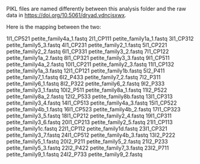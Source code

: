 PIKL files are named differently between this analysis folder and the raw data in https://doi.org/10.5061/dryad.vdncjsxwx.

Here is the mapping between the two:

1I1_CP521	petite_family4a_1.fastq
2I1_CP111	petite_family1a_1.fastq
3I1_CP312	petite_family5_3.fastq
4I1_CP231	petite_family2_1.fastq
5I1_CP221	petite_family2_2.fastq
6I1_CP331	petite_family3_2.fastq
7I1_CP122	petite_family1a_2.fastq
8I1_CP321	petite_family3_3.fastq
9I1_CP511	petite_family4a_2.fastq
10I1_CP211	petite_family2_3.fastq
11I1_CP132	petite_family1a_3.fastq
12I1_CP121	petite_family1b.fastq
5I2_P411	petite_family7_1.fastq
6I2_P433	petite_family7_2.fastq
7I2_P311	petite_family6_1.fastq
8I2_P322	petite_family6_2.fastq
9I2_P333	petite_family3_1.fastq
10I2_P511	petite_family8a_1.fastq
11I2_P522	petite_family8a_2.fastq
12I2_P533	petite_family8b.fastq
13I1_CP313	petite_family3_4.fastq
14I1_CP513	petite_family4a_3.fastq
15I1_CP522	petite_family4b_1.fastq
16I1_CP523	petite_family4b_2.fastq
17I1_CP323	petite_family3_5.fastq
18I1_CP212	petite_family2_4.fastq
19I1_CP311	petite_family3_6.fastq
20I1_CP213	petite_family2_5.fastq
21I1_CP113	petite_family1c.fastq
22I1_CP112	petite_family1d.fastq
23I1_CP321	petite_family3_7.fastq
24I1_CP512	petite_family4b_3.fastq
13I2_P222	petite_family5_1.fastq
20I2_P211	petite_family5_2.fastq
21I2_P233	petite_family5_3.fastq
22I2_P422	petite_family7_3.fastq
23I2_P711	petite_family9_1.fastq
24I2_P733	petite_family9_2.fastq
